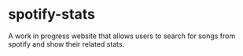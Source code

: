 # spotify-stats
A work in progress website that allows users to search for songs from spotify and show their related stats.
